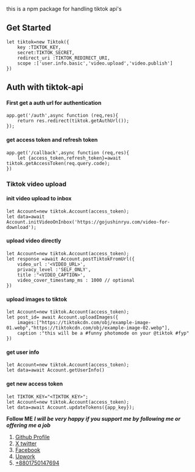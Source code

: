 this is a npm package for handling tiktok api's

## Get Started 

```
let tiktok=new Tiktok({
    key :TIKTOK_KEY,
    secret:TIKTOK_SECRET,
    redirect_uri :TIKTOK_REDIRECT_URI,
    scope :['user.info.basic','video.upload','video.publish']
})

```

## Auth with tiktok-api

#### First get a auth url for authentication
```
app.get('/auth',async function (req,res){
    return res.redirect(tiktok.getAuthUrl());
});

```


#### get access token and refresh token

```
app.get('/callback',async function (req,res){
    let {access_token,refresh_token}=await tiktok.getAccessToken(req.query.code);
})
```

### Tiktok video upload 


#### init video upload to inbox
```
let Account=new tiktok.Account(access_token);
let data=await Account.initVideoOnInbox('https://gojushinryu.com/video-for-download');
```

#### upload video directly

```
let Account=new tiktok.Account(access_token);
let response =await Account.postTiktokFromUrl({
    video_url :'<VIDEO_URL>',
    privacy_level :'SELF_ONLY',
    title :"<VIDEO_CAPTION>',
    video_cover_timestamp_ms : 1000 // optional
})

```


#### upload images to tiktok


```
let Account=new tiktok.Account(access_token);
let post_id= await Account.uploadImages({
    images:["https://tiktokcdn.com/obj/example-image-01.webp","https://tiktokcdn.com/obj/example-image-02.webp"],
    caption :"this will be a #funny photomode on your @tiktok #fyp"
})

```

#### get user info

```
let Account=new tiktok.Account(access_token);
let data=await Account.getUserInfo()

```


#### get new access token

```
let TIKTOK_KEY="<TIKTOK_KEY>";
let Account=new tiktok.Account(access_token);
let data=await Account.updateTokens({app_key});
```



<strong>Follow ME</strong>
***I will be very happy if you support me by following me or offering me a job***
<ol>
<li><a href="https://github.com/Mubtasimf443">Github Profile</a></li>
<li><a href="https://x.com/MubtasimFu11492">X twitter</a></li>
<li><a href="https://web.facebook.com/muhammadmubtasimf">Facebook</a></li>
<li><a href="https://www.upwork.com/freelancers/~01d88c06387ca7603a">Upwork</a></li>
<li><a href="tel:+8801750147694">+8801750147694</a></li>
</ol>


